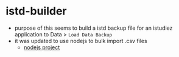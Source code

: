# istd-builder

* purpose of this seems to build a istd backup file for an istudiez application to  Data > `Load Data Backup`
* it was updated to use nodejs to bulk import .csv files
  * [nodejs project](./nodejs)